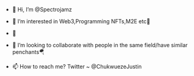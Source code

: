 - 👋 Hi, I’m @Spectrojamz
- 👀 I’m interested in Web3,Programming NFTs,M2E etc🤲
- 🌱
- 💞️ I’m looking to collaborate with people in the same field/have similar penchants🪂

- 📫 How to reach me? Twitter ~ @ChukwuezeJustin


